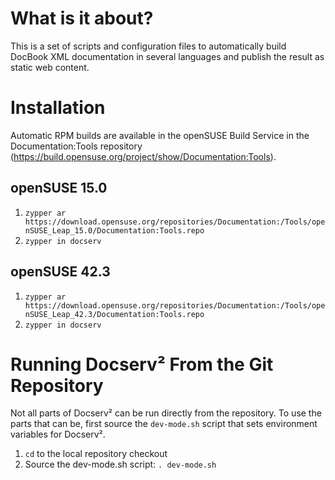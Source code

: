# What is it about?
This is a set of scripts and configuration files to automatically build DocBook XML documentation in several languages and publish the result as static web content.

# Installation
Automatic RPM builds are available in the openSUSE Build Service in the Documentation:Tools repository (https://build.opensuse.org/project/show/Documentation:Tools).

## openSUSE 15.0
   1. ```zypper ar https://download.opensuse.org/repositories/Documentation:/Tools/openSUSE_Leap_15.0/Documentation:Tools.repo```
   2. ```zypper in docserv```

## openSUSE 42.3
   1. ```zypper ar https://download.opensuse.org/repositories/Documentation:/Tools/openSUSE_Leap_42.3/Documentation:Tools.repo```
   2. ```zypper in docserv```

# Running Docserv² From the Git Repository

Not all parts of Docserv² can be run directly from the repository. To use the
parts that can be, first source the `dev-mode.sh` script that sets environment
variables for Docserv².

   1. `cd` to the local repository checkout
   2. Source the dev-mode.sh script: `. dev-mode.sh`
